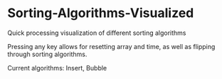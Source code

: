 # Sorting-Algorithms-Visualized
Quick processing visualization of different sorting algorithms 

Pressing any key allows for resetting array and time, as well as flipping through sorting algorithms.

Current algorithms: Insert, Bubble

